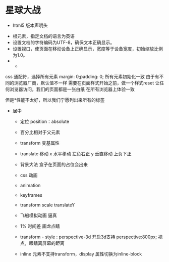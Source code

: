 # 星球大战

- <!DOCTYPE html>
  html5 版本声明头
- <html lang="en">
  根元素，指定文档的语言为英语
- <meta charset="UTF-8">
  设置文档的字符编码为UTF-8，确保文本正确显示。
- <meta name="viewport" content="width=device-width,   initial-scale=1.0">
  设置视口，使页面在移动设备上正确显示，宽度等于设备宽度，初始缩放比例为1.0。

- *
 css 通配符，选择所有元素
 margin: 0;padding: 0; 所有元素初始化一致
 由于有不同的浏览器厂商，默认值不一样
 需要在页面样式开始之前，做一个样式reset
 让任何浏览器访问，我们的页面都是一张白纸
 在所有浏览器上体验一致

 但是*性能不太好，所以我们宁愿列出来所有的标签

- 居中
  - 定位 position：absolute
   - 百分比相对于父元素
  - transform 变基属性
   - translate 移动
     x 水平移动 左负右正
     y 垂直移动 上负下正
  - 背景大法
   盒子在页面的占位会出来

  - css 动画
   - animation
   - keyframes 
   - transform scale translateY
   - 飞船模拟动画 逼真
   - 1% 时间差 画龙点睛
   - transform - style : perspective-3d 开启3d支持
     perspective:800px; 视点，眼睛离屏幕的距离
   - inline 元素不支持transform，display 属性切换为inline-block